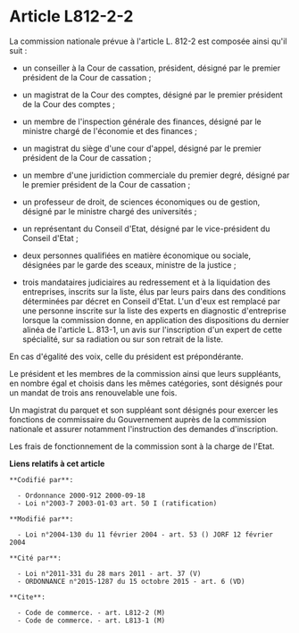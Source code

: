 # Article L812-2-2

La commission nationale prévue à l'article L. 812-2 est composée ainsi qu'il suit :

- un conseiller à la Cour de cassation, président, désigné par le premier président de la Cour de cassation ;

- un magistrat de la Cour des comptes, désigné par le premier président de la Cour des comptes ;

- un membre de l'inspection générale des finances, désigné par le ministre chargé de l'économie et des finances ;

- un magistrat du siège d'une cour d'appel, désigné par le premier président de la Cour de cassation ;

- un membre d'une juridiction commerciale du premier degré, désigné par le premier président de la Cour de cassation ;

- un professeur de droit, de sciences économiques ou de gestion, désigné par le ministre chargé des universités ;

- un représentant du Conseil d'Etat, désigné par le vice-président du Conseil d'Etat ;

- deux personnes qualifiées en matière économique ou sociale, désignées par le garde des sceaux, ministre de la justice ;

- trois mandataires judiciaires au redressement et à la liquidation des entreprises, inscrits sur la liste, élus par leurs
pairs dans des conditions déterminées par décret en Conseil d'Etat. L'un d'eux est remplacé par une personne inscrite sur la
liste des experts en diagnostic d'entreprise lorsque la commission donne, en application des dispositions du dernier alinéa
de l'article L. 813-1, un avis sur l'inscription d'un expert de cette spécialité, sur sa radiation ou sur son retrait de la
liste.

En cas d'égalité des voix, celle du président est prépondérante.

Le président et les membres de la commission ainsi que leurs suppléants, en nombre égal et choisis dans les mêmes catégories,
sont désignés pour un mandat de trois ans renouvelable une fois.

Un magistrat du parquet et son suppléant sont désignés pour exercer les fonctions de commissaire du Gouvernement auprès de la
commission nationale et assurer notamment l'instruction des demandes d'inscription.

Les frais de fonctionnement de la commission sont à la charge de l'Etat.

**Liens relatifs à cet article**

	**Codifié par**:

	  - Ordonnance 2000-912 2000-09-18
	  - Loi n°2003-7 2003-01-03 art. 50 I (ratification)

	**Modifié par**:

	  - Loi n°2004-130 du 11 février 2004 - art. 53 () JORF 12 février 2004

	**Cité par**:

	  - Loi n°2011-331 du 28 mars 2011 - art. 37 (V)
	  - ORDONNANCE n°2015-1287 du 15 octobre 2015 - art. 6 (VD)

	**Cite**:

	  - Code de commerce. - art. L812-2 (M)
	  - Code de commerce. - art. L813-1 (M)
